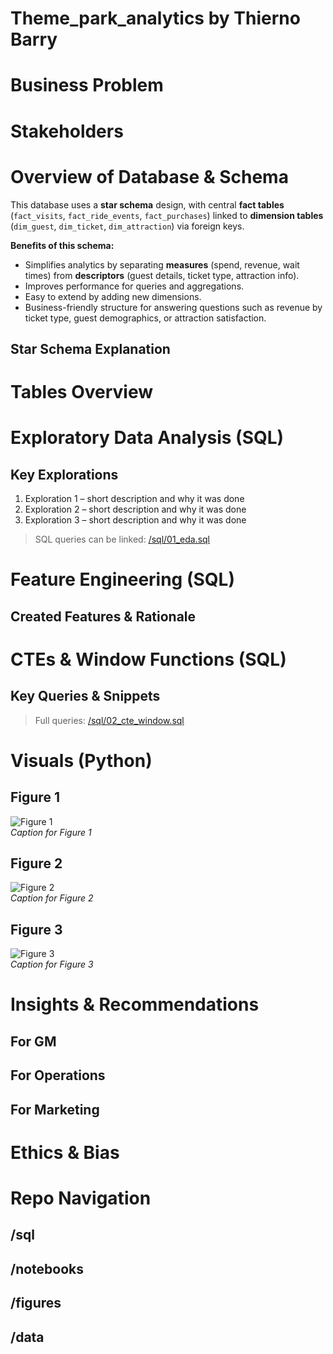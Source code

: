 # Theme_park_analytics by Thierno Barry

# Business Problem
<!-- 3–6 sentences describing the business problem -->

# Stakeholders
<!-- List stakeholders involved in the scenario -->

# Overview of Database & Schema
This database uses a **star schema** design, with central **fact tables** (`fact_visits`, `fact_ride_events`, `fact_purchases`) linked to **dimension tables** (`dim_guest`, `dim_ticket`, `dim_attraction`) via foreign keys.  

**Benefits of this schema:**  
- Simplifies analytics by separating **measures** (spend, revenue, wait times) from **descriptors** (guest details, ticket type, attraction info).  
- Improves performance for queries and aggregations.  
- Easy to extend by adding new dimensions.  
- Business-friendly structure for answering questions such as revenue by ticket type, guest demographics, or attraction satisfaction.  


## Star Schema Explanation
<!-- Very brief explanation in your own words -->

# Tables Overview
<!-- List of tables and a brief overview of the information in each table -->

# Exploratory Data Analysis (SQL)

## Key Explorations
1. Exploration 1 – short description and why it was done  
2. Exploration 2 – short description and why it was done  
3. Exploration 3 – short description and why it was done  

> SQL queries can be linked: [/sql/01_eda.sql](sql/01_eda.sql)

# Feature Engineering (SQL)

## Created Features & Rationale
<!-- List features created in SQL and short reasoning behind each -->

# CTEs & Window Functions (SQL)

## Key Queries & Snippets
<!-- Include short snippets of key CTE or window function queries -->
> Full queries: [/sql/02_cte_window.sql](sql/02_cte_window.sql)

# Visuals (Python)

## Figure 1
![Figure 1](figures/figure1.png)  
*Caption for Figure 1*

## Figure 2
![Figure 2](figures/figure2.png)  
*Caption for Figure 2*

## Figure 3
![Figure 3](figures/figure3.png)  
*Caption for Figure 3*

# Insights & Recommendations

## For GM
<!-- Recommendations for General Management -->

## For Operations
<!-- Recommendations for Operations -->

## For Marketing
<!-- Recommendations for Marketing -->

# Ethics & Bias
<!-- Data quality, missing values, duplicates, margin not modeled, time window, etc. -->

# Repo Navigation

## /sql
<!-- SQL scripts -->

## /notebooks
<!-- Jupyter notebooks -->

## /figures
<!-- Saved figures/images -->

## /data
<!-- Raw or processed datasets -->
